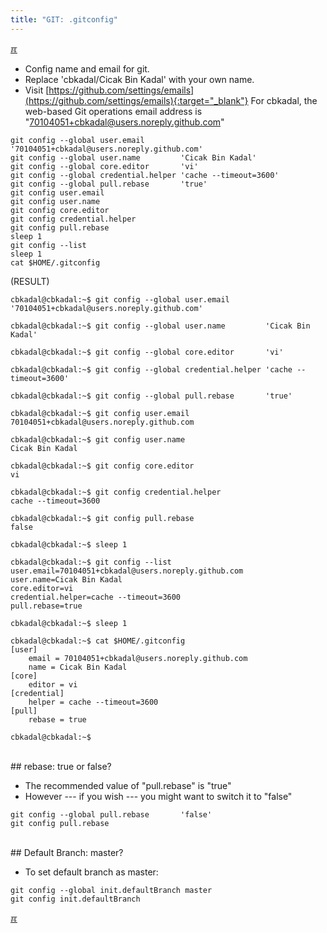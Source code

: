 ```yaml
---
title: "GIT: .gitconfig"
---
```


[&#x213C;](#idxXXX)<br id="idx000">

* Config name and email for git.
* Replace 'cbkadal/Cicak Bin Kadal' with your own name.
* Visit [https://github.com/settings/emails](https://github.com/settings/emails){:target="_blank"}
  For cbkadal, the web-based Git operations email address is
  "70104051+cbkadal@users.noreply.github.com"

```
git config --global user.email        '70104051+cbkadal@users.noreply.github.com'
git config --global user.name         'Cicak Bin Kadal'
git config --global core.editor       'vi'
git config --global credential.helper 'cache --timeout=3600'
git config --global pull.rebase       'true'
git config user.email
git config user.name
git config core.editor
git config credential.helper
git config pull.rebase
sleep 1
git config --list
sleep 1
cat $HOME/.gitconfig

```

(RESULT)
```
cbkadal@cbkadal:~$ git config --global user.email        '70104051+cbkadal@users.noreply.github.com'

cbkadal@cbkadal:~$ git config --global user.name         'Cicak Bin Kadal'

cbkadal@cbkadal:~$ git config --global core.editor       'vi'

cbkadal@cbkadal:~$ git config --global credential.helper 'cache --timeout=3600'

cbkadal@cbkadal:~$ git config --global pull.rebase       'true'

cbkadal@cbkadal:~$ git config user.email
70104051+cbkadal@users.noreply.github.com

cbkadal@cbkadal:~$ git config user.name
Cicak Bin Kadal

cbkadal@cbkadal:~$ git config core.editor
vi

cbkadal@cbkadal:~$ git config credential.helper
cache --timeout=3600

cbkadal@cbkadal:~$ git config pull.rebase
false

cbkadal@cbkadal:~$ sleep 1

cbkadal@cbkadal:~$ git config --list
user.email=70104051+cbkadal@users.noreply.github.com
user.name=Cicak Bin Kadal
core.editor=vi
credential.helper=cache --timeout=3600
pull.rebase=true

cbkadal@cbkadal:~$ sleep 1

cbkadal@cbkadal:~$ cat $HOME/.gitconfig
[user]
	email = 70104051+cbkadal@users.noreply.github.com
	name = Cicak Bin Kadal
[core]
	editor = vi
[credential]
	helper = cache --timeout=3600
[pull]
	rebase = true

cbkadal@cbkadal:~$ 

```

<br id="idx00">
## rebase: true or false?

* The recommended value of "pull.rebase" is "true"
* However --- if you wish --- you might want to switch it to "false"

```
git config --global pull.rebase       'false'
git config pull.rebase

```

<br id="idx00">
## Default Branch: master?

* To set default branch as master:

```
git config --global init.defaultBranch master
git config init.defaultBranch

```

[&#x213C;](#)<br id="idxXXX">
